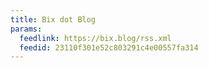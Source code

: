 ```yaml
---
title: Bix dot Blog
params:
  feedlink: https://bix.blog/rss.xml
  feedid: 23110f301e52c803291c4e00557fa314
---
```

